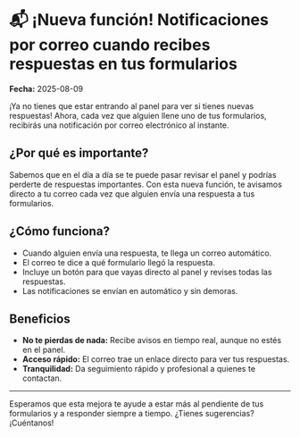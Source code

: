 # 📬 ¡Nueva función! Notificaciones por correo cuando recibes respuestas en tus formularios

**Fecha:** 2025-08-09

¡Ya no tienes que estar entrando al panel para ver si tienes nuevas respuestas! Ahora, cada vez que alguien llene uno de tus formularios, recibirás una notificación por correo electrónico al instante.

## ¿Por qué es importante?

Sabemos que en el día a día se te puede pasar revisar el panel y podrías perderte de respuestas importantes. Con esta nueva función, te avisamos directo a tu correo cada vez que alguien envía una respuesta a tus formularios.

## ¿Cómo funciona?

- Cuando alguien envía una respuesta, te llega un correo automático.
- El correo te dice a qué formulario llegó la respuesta.
- Incluye un botón para que vayas directo al panel y revises todas las respuestas.
- Las notificaciones se envían en automático y sin demoras.

## Beneficios

- **No te pierdas de nada:** Recibe avisos en tiempo real, aunque no estés en el panel.
- **Acceso rápido:** El correo trae un enlace directo para ver tus respuestas.
- **Tranquilidad:** Da seguimiento rápido y profesional a quienes te contactan.

---

Esperamos que esta mejora te ayude a estar más al pendiente de tus formularios y a responder siempre a tiempo. ¿Tienes sugerencias? ¡Cuéntanos!
